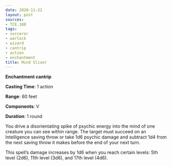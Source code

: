 ```yaml
---
date: 2020-11-22
layout: post
sources:
- TCE.108
tags:
- sorcerer
- warlock
- wizard
- cantrip
- action
- enchantment
title: Mind Sliver
---
```


**Enchantment cantrip**

**Casting Time**: 1 action

**Range**: 60 feet

**Components**: V

**Duration**: 1 round

You drive a disorientating spike of psychic energy into the mind of one creature you can see within range. The target must succeed on an Intelligence saving throw or take 1d6 psychic damage and subtract 1d4 from the next saving throw it makes before the end of your next turn.

This spell’s damage increases by 1d6 when you reach certain levels: 5th level (2d6), 11th level (3d6), and 17th level (4d6).
